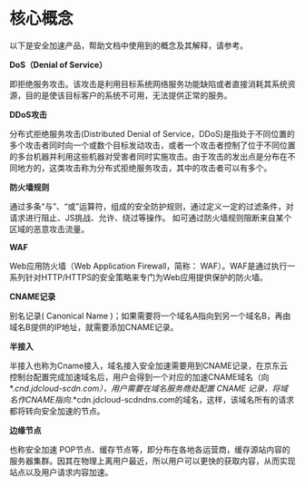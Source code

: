 # 核心概念

以下是安全加速产品，帮助文档中使用到的概念及其解释，请参考。

**DoS（Denial of Service）**

即拒绝服务攻击。该攻击是利用目标系统网络服务功能缺陷或者直接消耗其系统资源，目的是使该目标客户的系统不可用，无法提供正常的服务。

**DDoS攻击**

分布式拒绝服务攻击(Distributed Denial of Service，DDoS)是指处于不同位置的多个攻击者同时向一个或数个目标发动攻击，或者一个攻击者控制了位于不同位置的多台机器并利用这些机器对受害者同时实施攻击。由于攻击的发出点是分布在不同地方的，这类攻击称为分布式拒绝服务攻击，其中的攻击者可以有多个。

**防火墙规则**

通过多条“与”、“或”运算符，组成的安全防护规则，通过定义一定的过滤条件，对请求进行阻止、JS挑战、允许、绕过等操作。
如可通过防火墙规则阻断来自某个区域的恶意攻击流量。

**WAF**

Web应用防火墙（Web Application Firewall，简称： WAF）。WAF是通过执行一系列针对HTTP/HTTPS的安全策略来专门为Web应用提供保护的防火墙。

**CNAME记录**

别名记录( Canonical Name )；如果需要将一个域名A指向到另一个域名B，再由域名B提供的IP地址，就需要添加CNAME记录。

**半接入**

半接入也称为Cname接入，域名接入安全加速需要用到CNAME记录，在京东云控制台配置完成加速域名后，用户会得到一个对应的加速CNAME域名（向*.*cnd.jdcloud-scdn.com），用户需要在域名服务商处配置 CNAME 记录，将域名作CNAME指向*.*cdn.jdcloud-scdndns.com的域名，这样，该域名所有的请求都将转向安全加速的节点。

**边缘节点**

也称安全加速 POP节点、缓存节点等，即分布在各地各运营商，缓存源站内容的服务器集群。因其在物理上离用户最近，所以用户可以更快的获取内容，从而实现站点以及用户请求内容加速。

